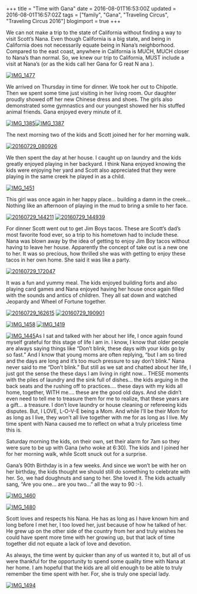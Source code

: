 +++
title = "Time with Gana"
date = 2016-08-01T16:53:00Z
updated = 2016-08-01T16:57:02Z
tags = ["family", "Gana", "Traveling Circus", "Traveling Circus 2016"]
blogimport = true 
+++

We can not make a trip to the state of California without finding a way to visit Scott’s Nana.  Even though California is a big state, and being in California does not necessarily equate being in Nana’s neighborhood.  Compared to the east coast, anywhere in California is MUCH, MUCH closer to Nana’s than normal.  So, we knew our trip to California, MUST include a visit at Nana’s (or as the kids call her Gana for 
G
reat N
ana
). 

 

[![IMG_1477](https://lh3.googleusercontent.com/-SS_MufJOuJg/V5-2TqM89WI/AAAAAAAAB0w/o03Psga0iqA/IMG_14776.jpg?imgmax=800 "IMG_1477")](https://lh3.googleusercontent.com/-YbVhD4LC2X8/V5-2Q5xRciI/AAAAAAAAB0s/E3ZH14TNDHI/s1600-h/IMG_14776.jpg)

 

 

We arrived on Thursday in time for dinner.  We took her out to Chipotle.  Then we spent some time just visiting in her living room.  Our daughter proudly showed off her new Chinese dress and shoes.  The girls also demonstrated some gymnastics and our youngest showed her his stuffed animal friends.  Gana enjoyed every minute of it.  

   [![IMG_1385](https://lh3.googleusercontent.com/-bMNzfNDrEnU/V5-2WF-YdhI/AAAAAAAAB04/0D7mVLO-sVE/IMG_13852.jpg?imgmax=800 "IMG_1385")](https://lh3.googleusercontent.com/-iyllvyuFLZM/V5-2VdNBfRI/AAAAAAAAB00/Kk6-9od1RVU/s1600-h/IMG_13855.jpg)[![IMG_1387](https://lh3.googleusercontent.com/-SYu6Vx6VOUY/V5-2X9I9jQI/AAAAAAAAB1A/IVrI_KR3lXw/IMG_13872.jpg?imgmax=800 "IMG_1387")](https://lh3.googleusercontent.com/-jlOtxab3uHs/V5-2XaN0biI/AAAAAAAAB08/7k-K6LFW6Cg/s1600-h/IMG_13875.jpg)

 

The next morning two of the kids and Scott joined her for her morning walk.  

 

[![20160729_080926](https://lh3.googleusercontent.com/-K-uhAUQv1eE/V5-2ZvrBj8I/AAAAAAAAB1I/QYcG8oqnEvk/20160729_080926%25255B2%25255D.jpg?imgmax=800 "20160729_080926")](https://lh3.googleusercontent.com/-32EjOrTSRJc/V5-2YzA-yLI/AAAAAAAAB1E/1oek2vpgFR0/s1600-h/20160729_080926%25255B5%25255D.jpg)

 

We then spent the day at her house.  I caught up on laundry and the kids greatly enjoyed playing in her backyard.  I think Nana enjoyed knowing the kids were enjoying her yard and Scott also appreciated that they were playing in the same creek he played in as a child. 

 

[![IMG_1451](https://lh3.googleusercontent.com/-cQAeqtzWxQo/V5-2cIR88UI/AAAAAAAAB1Q/OuF_8V04JZA/IMG_14512.jpg?imgmax=800 "IMG_1451")](https://lh3.googleusercontent.com/-aMq1iASYw5E/V5-2bHVHd-I/AAAAAAAAB1M/xtg1mrEElEw/s1600-h/IMG_14515.jpg)

 

This girl was once again in her happy place… building a damn in the creek…Nothing like an afternoon of playing in the mud to bring a smile to her face. 

 

[![20160729_144211](https://lh3.googleusercontent.com/-h4QNBpUlcoA/V5-2hKxkonI/AAAAAAAAB1Y/Uiyv8WDDW7Y/20160729_1442112.jpg?imgmax=800 "20160729_144211")](https://lh3.googleusercontent.com/-U_IOdaILOCs/V5-2fIMoTXI/AAAAAAAAB1U/rGXrcsjR4RA/s1600-h/20160729_1442115.jpg)  [![20160729_144939](https://lh3.googleusercontent.com/-dvWMCSap9aM/V5-2ldu8OgI/AAAAAAAAB1g/rC3HGbi7TmI/20160729_1449392.jpg?imgmax=800 "20160729_144939")](https://lh3.googleusercontent.com/-RaAyG3AWT6Y/V5-2jfBNKAI/AAAAAAAAB1c/YTpGsjHJlOI/s1600-h/20160729_1449395.jpg)

 

For dinner Scott went out to get Jim Boys tacos.  These are Scott’s dad’s most favorite food ever, so a trip to his hometown had to include these.  Nana was blown away by the idea of getting to enjoy Jim Boy tacos without having to leave her house.  Apparently the concept of take out is a new one to her.  It was so precious, how thrilled she was with getting to enjoy these tacos in her own home.  She said it was like a party. 

 

[![20160729_172047](https://lh3.googleusercontent.com/-kSNjHMeV7Ao/V5-2n32SxeI/AAAAAAAAB1o/s_afwqAktfA/20160729_1720472.jpg?imgmax=800 "20160729_172047")](https://lh3.googleusercontent.com/-B5sUxAfncF8/V5-2m0z2NjI/AAAAAAAAB1k/zir_U9PWrt0/s1600-h/20160729_1720474.jpg)

 

It was a fun and yummy meal.  The kids enjoyed building forts and also playing card games and Nana enjoyed having her house once again filled with the sounds and antics of children.  They all sat down and watched Jeopardy and Wheel of Fortune together.  

 

[![20160729_162615](https://lh3.googleusercontent.com/-mFsXeu-IoPk/V5-2pWqzplI/AAAAAAAAB1w/lfsASybofDk/20160729_16261517.jpg?imgmax=800 "20160729_162615")](https://lh3.googleusercontent.com/-VmwOZvnxhH4/V5-2pMZ2PVI/AAAAAAAAB1s/Xs8MjJD7L90/s1600-h/20160729_1626151.jpg)  [![20160729_190901](https://lh3.googleusercontent.com/-h1TdVItpZlU/V5-2q-oa7cI/AAAAAAAAB14/gzUEniYC6gg/20160729_1909011.jpg?imgmax=800 "20160729_190901")](https://lh3.googleusercontent.com/-j968yj30pWs/V5-2qSwi7GI/AAAAAAAAB10/F0IMXDG_tYk/s1600-h/20160729_1909014.jpg)

[![IMG_1458](https://lh3.googleusercontent.com/-uJwV9ivP_sw/V5-2sCdKKcI/AAAAAAAAB2A/XgKQgZn8WUo/IMG_14581.jpg?imgmax=800 "IMG_1458")](https://lh3.googleusercontent.com/-qygoFVngi6s/V5-2riySS9I/AAAAAAAAB18/nCKE9RTt2Wk/s1600-h/IMG_14584.jpg)  [![IMG_1419](https://lh3.googleusercontent.com/-3Gp09hRRil8/V5-2uHlwOyI/AAAAAAAAB2I/LeiuZ92aqOI/IMG_14191.jpg?imgmax=800 "IMG_1419")](https://lh3.googleusercontent.com/-4shtP_Teqyg/V5-2tZdn4mI/AAAAAAAAB2E/kvriWg5DRDE/s1600-h/IMG_14194.jpg)

 

[![IMG_1445](https://lh3.googleusercontent.com/-mNGh-HoIYz8/V5-2vidnXsI/AAAAAAAAB2Q/lhihb_SI8lo/IMG_14451.jpg?imgmax=800 "IMG_1445")](https://lh3.googleusercontent.com/-mLyKkBZdh9g/V5-2vKkN-_I/AAAAAAAAB2M/Dyskp0kRT50/s1600-h/IMG_1445.jpg)As I sat and talked with her about her life, I once again found myself grateful for this stage of life I am in.  I know, I know that older people are always saying things like “Don’t blink, these days with your kids go by so fast.”  And I know that young moms are often replying, “but I am so tired and the days are long and it’s too much pressure to say don’t blink.”   Nana never said to me “Don’t blink.”  But still as we sat and chatted about her life, I just got the sense the these days I am living in right now… THESE moments with the piles of laundry and the sink full of dishes… the kids arguing in the back seats and the rushing off to practices…. these days with my kids all home, together, WITH me…. these are the good old days.  And she didn’t even need to tell me to treasure them for me to realize, that these years are a gift… a treasure.  I don’t love laundry or house cleaning or refereeing kids disputes.  But, I LOVE, L-O-V-E  being a Mom.  And while I’ll be their Mom for as long as I live, they won’t all live together with me for as long as I live.  My time spent with Nana caused me to reflect on what a truly priceless time this is.  

Saturday morning the kids, on their own, set their alarm for 7am so they were sure to be up with Gana (who woke at 6:30).  The kids and I joined her for her morning walk, while Scott snuck out for a surprise.  

Gana’s 90th Birthday is in a few weeks.  And since we won’t be with her on her birthday, the kids thought we should still do something to celebrate with her.  So, we had doughnuts and sang to her.  She loved it.  The kids actually sang, “Are you one… are you two…”  all the way to 90 :-).

 

[![IMG_1460](https://lh3.googleusercontent.com/-mEFyBdufvbQ/V5-2y6lQaiI/AAAAAAAAB2Y/pMKmPavvoCg/IMG_14602.jpg?imgmax=800 "IMG_1460")](https://lh3.googleusercontent.com/-jmBWLnrTfvc/V5-2xapLC9I/AAAAAAAAB2U/_cQAI0Hdeg4/s1600-h/IMG_14605.jpg)

[![IMG_1480](https://lh3.googleusercontent.com/-o1kpAKYmorQ/V5-20InVFbI/AAAAAAAAB2g/_nhxbGGtFdU/IMG_14801.jpg?imgmax=800 "IMG_1480")](https://lh3.googleusercontent.com/-C5NUGoVJGes/V5-2znTZuQI/AAAAAAAAB2c/2zOqkcXLkuQ/s1600-h/IMG_14804.jpg)

 

 

Scott loves and respects his Nana.  He has as long as I have known him and long before I met her, I too loved her, just because of how he talked of her.  He grew up on the other side of the country from her and truly wishes he could have spent more time with her growing up, but that lack of time together did not equate a lack of love and devotion.  

 

 

 

 

 

 

As always, the time went by quicker than any of us wanted it to, but all of us were thankful for the opportunity to spend some quality time with Nana at her home.  I am hopeful that the kids are all old enough to be able to truly remember the time spent with her.  For, she is truly one special lady. 

[![IMG_1494](https://lh3.googleusercontent.com/-slGe9TUo2XU/V5-22cKuUdI/AAAAAAAAB2o/LTMz9PJeJdE/IMG_14942.jpg?imgmax=800 "IMG_1494")](https://lh3.googleusercontent.com/-aFBdh9kDcTw/V5-21MVP5fI/AAAAAAAAB2k/OuRkJ4CGzWA/s1600-h/IMG_14945.jpg)
